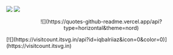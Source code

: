
![](https://github-readme-stats.vercel.app/api?username=iqbalriiaz&theme=vue-dark&hide_border=false&include_all_commits=false&count_private=true)
![](https://github-readme-streak-stats.herokuapp.com/?user=iqbalriiaz&theme=vue-dark&hide_border=false)

<p align="center"> 
![](https://quotes-github-readme.vercel.app/api?type=horizontal&theme=nord)
</p> 
[![](https://visitcount.itsvg.in/api?id=iqbalriiaz&icon=0&color=0)](https://visitcount.itsvg.in)
